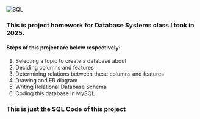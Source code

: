 ![SQL](https://img.shields.io/badge/SQL-4479A1?style=for-the-badge&logo=mysql&logoColor=white)
<h3>This is project homework for Database Systems class I took in 2025.</h3>

<h4>Steps of this project are below respectively:</h4>

1) Selecting a topic to create a database about
2) Deciding columns and features
3) Determining relations between these columns and features
4) Drawing and ER diagram
5) Writing Relational Database Schema
6) Coding this database in MySQL


<h3>This is just the SQL Code of this project</h3>
